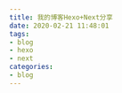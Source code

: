 ```yaml
---
title: 我的博客Hexo+Next分享
date: 2020-02-21 11:48:01
tags:
- blog
- hexo
- next
categories:
- blog
---
```

